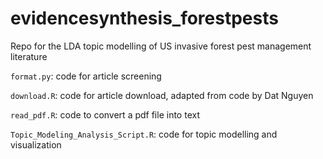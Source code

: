 # evidencesynthesis_forestpests
 Repo for the LDA topic modelling of US invasive forest pest management literature


`format.py`: code for article screening

`download.R`: code for article download, adapted from code by Dat Nguyen

`read_pdf.R`: code to convert a pdf file into text

 `Topic_Modeling_Analysis_Script.R`: code for topic modelling and visualization

 
